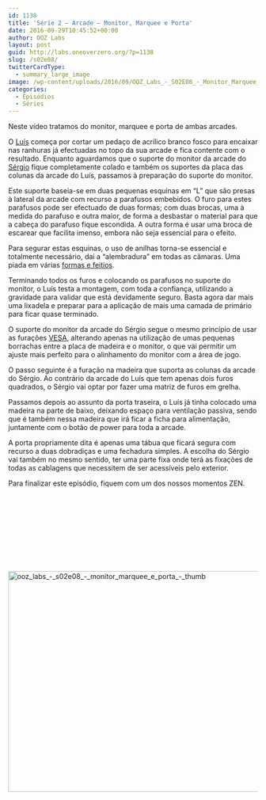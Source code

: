 ```yaml
---
id: 1138
title: 'Série 2 — Arcade — Monitor, Marquee e Porta'
date: 2016-09-29T10:45:52+00:00
author: OOZ Labs
layout: post
guid: http://labs.oneoverzero.org/?p=1138
slug: /s02e08/
twitterCardType:
  - summary_large_image
image: /wp-content/uploads/2016/09/OOZ_Labs_-_S02E08_-_Monitor_Marquee_e_Porta_-_Thumb.jpeg
categories:
  - Episódios
  - Séries
---
```

Neste vídeo tratamos do monitor, marquee e porta de ambas arcades.



O [Luís](http://labs.oneoverzero.org/equipa/luis-correia/) começa por cortar um pedaço de acrílico branco fosco para encaixar nas ranhuras já efectuadas no topo da sua arcade e fica contente com o resultado. Enquanto aguardamos que o suporte do monitor da arcade do [Sérgio](http://labs.oneoverzero.org/series/serie-2/convidado-especial-sergio-bernardino/) fique completamente colado e também os suportes da placa das colunas da arcade do Luís, passamos à preparação do suporte do monitor.

Este suporte baseia-se em duas pequenas esquinas em &#8220;L&#8221; que são presas à lateral da arcade com recurso a parafusos embebidos. O furo para estes parafusos pode ser efectuado de duas formas; com duas brocas, uma à medida do parafuso e outra maior, de forma a desbastar o material para que a cabeça do parafuso fique escondida. A outra forma é usar uma broca de escarear que facilita imenso, embora não seja essencial para o efeito.

Para segurar estas esquinas, o uso de anilhas torna-se essencial e totalmente necessário, daí a &#8220;alembradura&#8221; em todas as câmaras. Uma piada em várias [formas e feitios](http://labs.oneoverzero.org/series/serie-1/).

Terminando todos os furos e colocando os parafusos no suporte do monitor, o Luís testa a montagem, com toda a confiança, utilizando a gravidade para validar que está devidamente seguro. Basta agora dar mais uma lixadela e preparar para a aplicação de mais uma camada de primário para ficar quase terminado.<span id="snippet_meta" class="desc desc-render"></span>

O suporte do monitor da arcade do Sérgio segue o mesmo princípio de usar as furações [VESA](https://en.wikipedia.org/wiki/Flat_Display_Mounting_Interface), alterando apenas na utilização de umas pequenas borrachas entre a placa de madeira e o monitor, o que vai permitir um ajuste mais perfeito para o alinhamento do monitor com a área de jogo.

O passo seguinte é a furação na madeira que suporta as colunas da arcade do Sérgio. Ao contrário da arcade do Luís que tem apenas dois furos quadrados, o Sérgio vai optar por fazer uma matriz de furos em grelha.

Passamos depois ao assunto da porta traseira, o Luís já tinha colocado uma madeira na parte de baixo, deixando espaço para ventilação passiva, sendo que é também nessa madeira que irá ficar a ficha para alimentação, juntamente com o botão de power para toda a arcade.

A porta propriamente dita é apenas uma tábua que ficará segura com recurso a duas dobradiças e uma fechadura simples. A escolha do Sérgio vai também no mesmo sentido, ter uma parte fixa onde terá as fixações de todas as cablagens que necessitem de ser acessíveis pelo exterior.

Para finalizar este episódio, fiquem com um dos nossos momentos ZEN.

&nbsp;

&nbsp;

&nbsp;

&nbsp;

&nbsp;

[<img class="aligncenter size-large wp-image-1140" src="http://labs.oneoverzero.org/wp-content/uploads/2016/09/OOZ_Labs_-_S02E08_-_Monitor_Marquee_e_Porta_-_Thumb-1024x576.jpeg" alt="ooz_labs_-_s02e08_-_monitor_marquee_e_porta_-_thumb" width="792" height="446" srcset="http://labs.oneoverzero.org/wp-content/uploads/2016/09/OOZ_Labs_-_S02E08_-_Monitor_Marquee_e_Porta_-_Thumb-1024x576.jpeg 1024w, http://labs.oneoverzero.org/wp-content/uploads/2016/09/OOZ_Labs_-_S02E08_-_Monitor_Marquee_e_Porta_-_Thumb-300x169.jpeg 300w, http://labs.oneoverzero.org/wp-content/uploads/2016/09/OOZ_Labs_-_S02E08_-_Monitor_Marquee_e_Porta_-_Thumb-768x432.jpeg 768w" sizes="(max-width: 792px) 100vw, 792px" />](http://labs.oneoverzero.org/wp-content/uploads/2016/09/OOZ_Labs_-_S02E08_-_Monitor_Marquee_e_Porta_-_Thumb.jpeg)